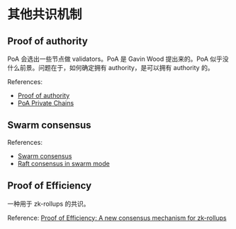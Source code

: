 # 其他共识机制

## Proof of authority

PoA 会选出一些节点做 validators。PoA 是 Gavin Wood 提出来的。PoA 似乎没什么前景。问题在于，如何确定拥有 authority，是可以拥有 authority 的。

References: 
- [Proof of authority](https://en.wikipedia.org/wiki/Proof_of_authority)
- [PoA Private Chains](https://github.com/ethereum/guide/blob/master/poa.md)

## Swarm consensus

References:
- [Swarm consensus](http://replicated.cc/files/schmebulock.pdf)
- [Raft consensus in swarm mode](https://docs.docker.com/engine/swarm/raft/)

## Proof of Efficiency

一种用于 zk-rollups 的共识。

Reference: [Proof of Efficiency: A new consensus mechanism for zk-rollups](https://ethresear.ch/t/proof-of-efficiency-a-new-consensus-mechanism-for-zk-rollups/11988)


